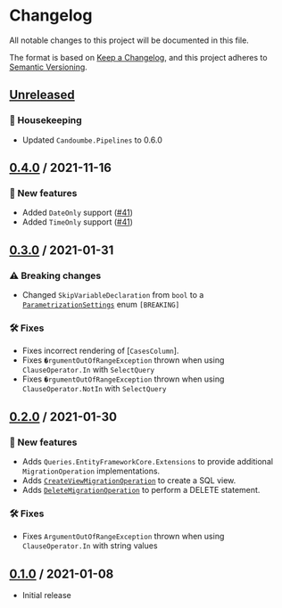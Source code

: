# Changelog

All notable changes to this project will be documented in this file.

The format is based on [Keep a Changelog](https://keepachangelog.com/en/1.0.0/),
and this project adheres to [Semantic Versioning](https://semver.org/spec/v2.0.0.html).

## [Unreleased]

### 🧹 Housekeeping
- Updated `Candoumbe.Pipelines` to 0.6.0

## [0.4.0] / 2021-11-16
### 🚀 New features
- Added `DateOnly` support ([#41](https://github.com/candoumbe/queries/issues/41))
- Added `TimeOnly` support ([#41](https://github.com/candoumbe/queries/issues/42))

## [0.3.0] / 2021-01-31
### ⚠️ Breaking changes

- Changed `SkipVariableDeclaration` from `bool` to a [`ParametrizationSettings`](src/Queries.Core/Renderers/ParametrizationSettings.cs) enum `[BREAKING]`

### 🛠️ Fixes
- Fixes incorrect rendering of [`CasesColumn`].
- Fixes `�rgumentOutOfRangeException` thrown when using `ClauseOperator.In` with `SelectQuery`
- Fixes `�rgumentOutOfRangeException` thrown when using `ClauseOperator.NotIn` with `SelectQuery`

## [0.2.0] / 2021-01-30
### 🚀 New features
- Adds `Queries.EntityFrameworkCore.Extensions` to provide additional `MigrationOperation` implementations.
- Adds [`CreateViewMigrationOperation`](src/Queries.EntityFrameworkCore.Extensions/Operations/CreateViewMigrationOperation.cs) to create a SQL view.
- Adds [`DeleteMigrationOperation`](src/Queries.EntityFrameworkCore.Extensions/Operations/DeleteMigrationOperation.cs) to perform a DELETE statement.

### 🛠️ Fixes
- Fixes `ArgumentOutOfRangeException` thrown when using `ClauseOperator.In` with string values 

## [0.1.0] / 2021-01-08
- Initial release

[Unreleased]: https://github.com/candoumbe/Queries/compare/0.4.0...HEAD
[0.4.0]: https://github.com/candoumbe/Queries/compare/0.3.0...0.4.0
[0.3.0]: https://github.com/candoumbe/Queries/compare/0.2.0...0.3.0
[0.2.0]: https://github.com/candoumbe/Queries/compare/0.1.0...0.2.0
[0.1.0]: https://github.com/candoumbe/Queries/tree/0.1.0

